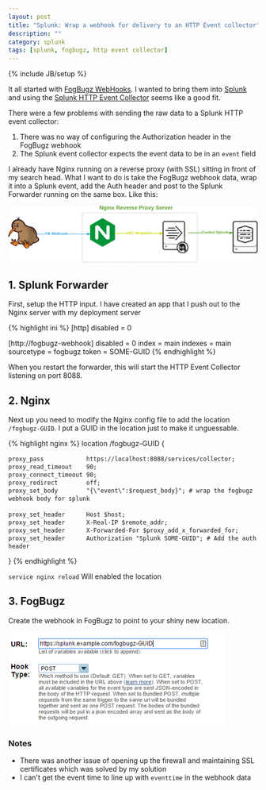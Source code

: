 ```yaml
---
layout: post
title: "Splunk: Wrap a webhook for delivery to an HTTP Event collector"
description: ""
category: splunk
tags: [splunk, fogbugz, http event collector]
---
```

{% include JB/setup %}

It all started with [FogBugz WebHooks](http://help.fogcreek.com/10800/webhooks).  I wanted to bring them into [Splunk](http://splunk.com) and using the [Splunk HTTP Event Collector](http://docs.splunk.com/Documentation/Splunk/latest/Data/UsetheHTTPEventCollector) seems like a good fit.

There were a few problems with sending the raw data to a Splunk HTTP event collector:

1. There was no way of configuring the Authorization header in the FogBugz webhook
2. The Splunk event collector expects the event data to be in an `event` field

I already have Nginx running on a reverse proxy (with SSL) sitting in front of my search head.  What I want to do is take the FogBugz webhook data, wrap it into a Splunk event, add the Auth header and post to the Splunk Forwarder running on the same box. Like this:

![Webhook Architecture](/assets/FogBugzWebhookArchitecture.png)

## 1. Splunk Forwarder

First, setup the HTTP input.  I have created an app that I push out to the Nginx server with my deployment server

{% highlight ini %}
[http]
disabled = 0

[http://fogbugz-webhook]
disabled = 0
index = main
indexes = main
sourcetype = fogbugz
token = SOME-GUID
{% endhighlight %}

When you restart the forwarder, this will start the HTTP Event Collector listening on port 8088.

## 2. Nginx
Next up you need to modify the Nginx config file to add the location `/fogbugz-GUID`.  I put a GUID in the location just to make it unguessable.

{% highlight nginx %}
location /fogbugz-GUID {

    proxy_pass            https://localhost:8088/services/collector;
    proxy_read_timeout    90;
    proxy_connect_timeout 90;
    proxy_redirect        off;
    proxy_set_body        "{\"event\":$request_body}"; # wrap the fogbugz webhook body for splunk

    proxy_set_header      Host $host;
    proxy_set_header      X-Real-IP $remote_addr;
    proxy_set_header      X-Forwarded-For $proxy_add_x_forwarded_for;
    proxy_set_header      Authorization "Splunk SOME-GUID"; # Add the auth header
  }
{% endhighlight %}

`service nginx reload` Will enabled the location

## 3. FogBugz

Create the webhook in FogBugz to point to your shiny new location.

![FogBugz Webhook Setup](/assets/FogBugzWebhookSetup.png)

### Notes

* There was another issue of opening up the firewall and maintaining SSL certificates which was solved by my solution
* I can't get the event time to line up with `eventtime` in the webhook data
